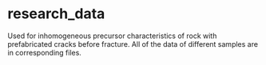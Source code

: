 # research_data
Used for inhomogeneous precursor characteristics of rock with prefabricated cracks before fracture.
All of the data of different samples are in corresponding files.

